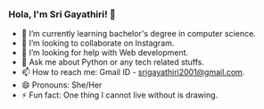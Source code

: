 ### Hola, I'm Sri Gayathiri! 👋

- 🌱 I’m currently learning bachelor's degree in computer science.
- 👯 I’m looking to collaborate on Instagram.
- 🤔 I’m looking for help with Web development.
- 💬 Ask me about Python or any tech related stuffs.
- 📫 How to reach me: Gmail ID - srigayathiri2001@gmail.com.
- 😄 Pronouns: She/Her
- ⚡ Fun fact: One thing I cannot live without is drawing.

